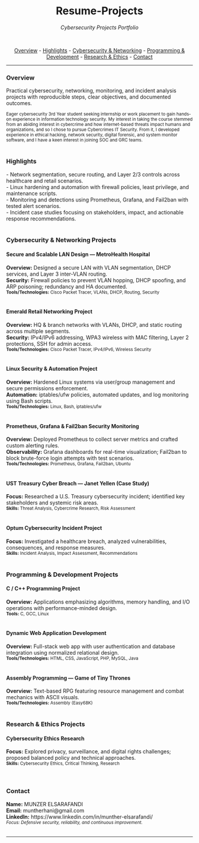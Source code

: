 

<h1 align="center">Resume-Projects</h1> <p align="center"><em>Cybersecurity Projects Portfolio</em></p><br> <p align="center"> <a href="#overview">Overview</a> - <a href="#highlights">Highlights</a> - <a href="#cybersecurity--networking-projects">Cybersecurity & Networking</a> - <a href="#programming--development-projects">Programming & Development</a> - <a href="#research--ethics-projects">Research & Ethics</a>  - <a href="#contact">Contact</a> </p> <hr> <h3 id="overview">Overview</h3> <span>Practical cybersecurity, networking, monitoring, and incident analysis projects with reproducible steps, clear objectives, and documented outcomes.</span><br> <small><br>Eager cybersecurity 3rd Year student seeking internship or work placement to gain hands-on experience in information technology security. My interest in taking the course stemmed from an abiding interest in cybercrime and how internet-based threats impact humans and organizations, and so I chose to pursue Cybercrimes IT Security. From it, I developed experience in ethical hacking, network security, digital forensic, and system monitor software, and I have a keen interest in joining SOC and GRC teams.</small><br><br> <h3 id="highlights">Highlights</h3> - Network segmentation, secure routing, and Layer 2/3 controls across healthcare and retail scenarios.<br> - Linux hardening and automation with firewall policies, least privilege, and maintenance scripts.<br> - Monitoring and detections using Prometheus, Grafana, and Fail2ban with tested alert scenarios.<br> - Incident case studies focusing on stakeholders, impact, and actionable response recommendations.<br><br> <h3 id="cybersecurity--networking-projects">Cybersecurity &amp; Networking Projects</h3> <h4>Secure and Scalable LAN Design — MetroHealth Hospital</h4> <span><strong>Overview:</strong> Designed a secure LAN with VLAN segmentation, DHCP services, and Layer 3 inter-VLAN routing.</span><br> <span><strong>Security:</strong> Firewall policies to prevent VLAN hopping, DHCP spoofing, and ARP poisoning; redundancy and HA documented.</span><br> <small><strong>Tools/Technologies:</strong> Cisco Packet Tracer, VLANs, DHCP, Routing, Security</small><br><br> <h4>Emerald Retail Networking Project</h4> <span><strong>Overview:</strong> HQ & branch networks with VLANs, DHCP, and static routing across multiple segments.</span><br> <span><strong>Security:</strong> IPv4/IPv6 addressing, WPA3 wireless with MAC filtering, Layer 2 protections, SSH for admin access.</span><br> <small><strong>Tools/Technologies:</strong> Cisco Packet Tracer, IPv4/IPv6, Wireless Security</small><br><br> <h4>Linux Security &amp; Automation Project</h4> <span><strong>Overview:</strong> Hardened Linux systems via user/group management and secure permissions enforcement.</span><br> <span><strong>Automation:</strong> iptables/ufw policies, automated updates, and log monitoring using Bash scripts.</span><br> <small><strong>Tools/Technologies:</strong> Linux, Bash, iptables/ufw</small><br><br> <h4>Prometheus, Grafana &amp; Fail2ban Security Monitoring</h4> <span><strong>Overview:</strong> Deployed Prometheus to collect server metrics and crafted custom alerting rules.</span><br> <span><strong>Observability:</strong> Grafana dashboards for real-time visualization; Fail2ban to block brute-force login attempts with test scenarios.</span><br> <small><strong>Tools/Technologies:</strong> Prometheus, Grafana, Fail2ban, Ubuntu</small><br><br> <h4>UST Treasury Cyber Breach — Janet Yellen (Case Study)</h4> <span><strong>Focus:</strong> Researched a U.S. Treasury cybersecurity incident; identified key stakeholders and systemic risk areas.</span><br> <small><strong>Skills:</strong> Threat Analysis, Cybercrime Research, Risk Assessment</small><br><br> <h4>Optum Cybersecurity Incident Project</h4> <span><strong>Focus:</strong> Investigated a healthcare breach, analyzed vulnerabilities, consequences, and response measures.</span><br> <small><strong>Skills:</strong> Incident Analysis, Impact Assessment, Recommendations</small><br><br> <h3 id="programming--development-projects">Programming &amp; Development Projects</h3> <h4>C / C++ Programming Project</h4> <span><strong>Overview:</strong> Applications emphasizing algorithms, memory handling, and I/O operations with performance-minded design.</span><br> <small><strong>Tools:</strong> C, GCC, Linux</small><br><br> <h4>Dynamic Web Application Development</h4> <span><strong>Overview:</strong> Full-stack web app with user authentication and database integration using normalized relational design.</span><br> <small><strong>Tools/Technologies:</strong> HTML, CSS, JavaScript, PHP, MySQL, Java</small><br><br> <h4>Assembly Programming — Game of Tiny Thrones</h4> <span><strong>Overview:</strong> Text-based RPG featuring resource management and combat mechanics with ASCII visuals.</span><br> <small><strong>Tools/Technologies:</strong> Assembly (Easy68K)</small><br><br> <h3 id="research--ethics-projects">Research &amp; Ethics Projects</h3> <h4>Cybersecurity Ethics Research</h4> <span><strong>Focus:</strong> Explored privacy, surveillance, and digital rights challenges; proposed balanced policy and technical approaches.</span><br> <small><strong>Skills:</strong> Cybersecurity Ethics, Critical Thinking, Research</small><br><br>  <br> <h3 id="contact">Contact</h3> <span><strong>Name:</strong> MUNZER ELSARAFANDI</span><br> <span><strong>Email:</strong> muntherhani@gmail.com</span><br> <span><strong>LinkedIn:</strong> https://www.linkedin.com/in/munther-elsarafandi/</span><br> <small><em>Focus: Defensive security, reliability, and continuous improvement.</em></small><br><br> <hr> <small> 
